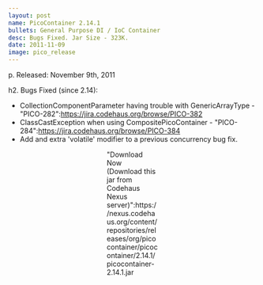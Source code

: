```yaml
---
layout: post
name: PicoContainer 2.14.1
bullets: General Purpose DI / IoC Container
desc: Bugs Fixed. Jar Size - 323K.
date: 2011-11-09
image: pico_release
---
```

p.  Released: November 9th, 2011

h2. Bugs Fixed (since 2.14):

* CollectionComponentParameter having trouble with GenericArrayType - "PICO-282":https://jira.codehaus.org/browse/PICO-382
* ClassCastException when using CompositePicoContainer - "PICO-284":https://jira.codehaus.org/browse/PICO-384
* Add and extra 'volatile' modifier to a previous concurrency bug fix.

<p class="callout" style="width: 7.5em; margin: 0 auto;"> "Download Now (Download this jar from Codehaus Nexus server)":https://nexus.codehaus.org/content/repositories/releases/org/picocontainer/picocontainer/2.14.1/picocontainer-2.14.1.jar </p>



